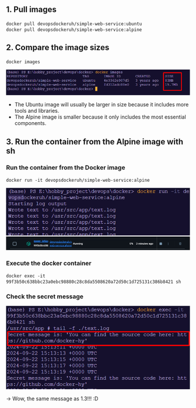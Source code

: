## 1. Pull images

```
docker pull devopsdockeruh/simple-web-service:ubuntu
docker pull devopsdockeruh/simple-web-service:alpine
```

## 2. Compare the image sizes

```
docker images
```

![1727017685256](image/1_5/1727017685256.png)

- The Ubuntu image will usually be larger in size because it includes more tools and libraries.
- The Alpine image is smaller because it only includes the most essential components.

## 3. Run the container from the Alpine image with sh

### Run the container from the Docker image
```
docker run -it devopsdockeruh/simple-web-service:alpine
```
![1727018049371](image/1_5/1727018049371.png)
![1727018075958](image/1_5/1727018075958.png)

### Execute the docker container
```
docker exec -it 
99f3b50c638bbc23a0ebc98880c28c8da5508620a72d50c1d725131c386b8421 sh
```

### Check the secret message
![1727018222677](image/1_5/1727018222677.png)

-> Wow, the same message as 1.3!!! :D